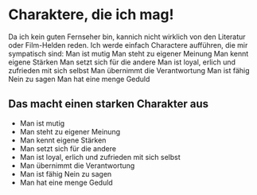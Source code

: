 # Charaktere, die ich mag!

Da ich kein guten Fernseher bin, kannich nicht wirklich von den 
Literatur oder Film-Helden reden. Ich werde einfach Charactere 
aufführen, die mir sympatisch sind:
Man ist mutig
Man steht zu eigener Meinung
Man kennt eigene Stärken
Man setzt sich für die andere
Man ist loyal, erlich und zufrieden mit sich selbst
Man übernimmt die Verantwortung
Man ist fähig Nein zu sagen 
Man hat eine menge Geduld

## Das macht einen starken Charakter aus

* Man ist mutig
* Man steht zu eigener Meinung
* Man kennt eigene Stärken
* Man setzt sich für die andere
* Man ist loyal, erlich und zufrieden mit sich selbst
* Man übernimmt die Verantwortung
* Man ist fähig Nein zu sagen 
* Man hat eine menge Geduld

